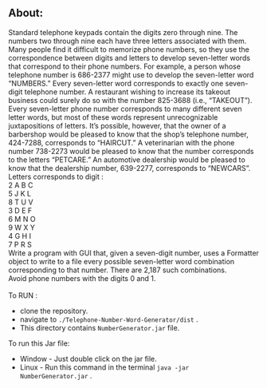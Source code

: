 ## About:
Standard telephone keypads contain the digits zero through nine. The numbers two through nine each have three 
letters associated with them. Many people find it difficult to memorize phone numbers, so they use the correspondence
between digits and letters to develop seven-letter words that correspond to their phone numbers. For example, a person
whose telephone number is 686-2377 might use to develop the seven-letter word “NUMBERS.” Every seven-letter word 
corresponds to exactly one seven-digit telephone number. A restaurant wishing to increase its takeout business could 
surely do so with the number 825-3688 (i.e., “TAKEOUT”).<br>
Every seven-letter phone number corresponds to many different seven letter words, but most of these words represent unrecognizable juxtapositions of letters. It’s possible, 
however, that the owner of a barbershop would be pleased to know that the shop’s telephone number, 424-7288, corresponds
to “HAIRCUT.” A veterinarian with the phone number 738-2273 would be pleased to know that the number corresponds to the
letters “PETCARE.” An automotive dealership would be pleased to know that the dealership number, 639-2277, corresponds
to “NEWCARS”.<br>
Letters corresponds to digit :<br>
2 A B C<br>
5 J K L<br> 
8 T U V<br> 
3 D E F<br> 
6 M N O<br> 
9 W X Y<br> 
4 G H I<br> 
7 P R S<br> 
Write a program with GUI that, given a seven-digit number, uses a Formatter object to write to a file every possible seven-letter
word combination corresponding to that number. There are 2,187 such combinations.<br>
Avoid phone numbers with the digits 0 and 1.
<br>
<br>
To RUN :
+ clone the repository.
+ navigate to `./Telephone-Number-Word-Generator/dist` .
+ This directory contains `NumberGenerator.jar` file.

To run this Jar file:
+ Window - Just double click on the jar file.
+ Linux - Run this command in the terminal `java -jar NumberGenerator.jar` .

